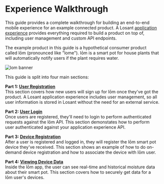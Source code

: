 # Experience Walkthrough

This guide provides a complete walkthrough for building an end-to-end mobile experience for an example connected product. A Losant [application experience](/experiences/overview/) provides everything required to build a product on top of, including user management and custom API endpoints.

The example product in this guide is a hypothetical consumer product called lōm (pronounced like "lome"). lōm is a smart pot for house plants that will automatically notify users if the plant requires water.

![lom banner](/images/experiences/walkthrough/lom-banner.jpg "lom banner")

This guide is split into four main sections:

**Part 1: [User Registration]()** <br />
This section covers how new users will sign up for lōm once they've got the product. A Losant application experience includes user management, so all user information is stored in Losant without the need for an external service.

**Part 2: [User Login]()** <br />
Once users are registered, they'll need to login to perform authenticated requests against the lōm API. This section demonstates how to perform user authenticated against your application experience API.

**Part 3: [Device Registration]()** <br />
After a user is registered and logged in, they will register the lōm smart pot device they've received. This section shows an example of how to do on-demand device registration and how to associate the device with lōm user.

**Part 4: [Viewing Device Data]()** <br />
Inside the lōm app, the user can see real-time and historical moisture data about their smart pot. This section covers how to securely get data for a lōm user's devices.